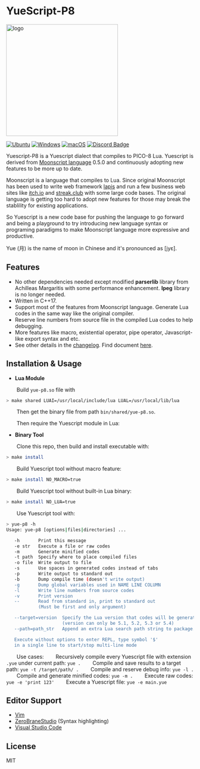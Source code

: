 # YueScript-P8

<img src="doc/docs/.vuepress/public/image/yuescript.svg" width="300" height="300" alt="logo"/>

[![Ubuntu](https://github.com/pigpigyyy/Yuescript/actions/workflows/ubuntu.yml/badge.svg)](https://github.com/pigpigyyy/Yuescript/actions/workflows/ubuntu.yml) [![Windows](https://github.com/pigpigyyy/Yuescript/actions/workflows/windows.yml/badge.svg)](https://github.com/pigpigyyy/Yuescript/actions/workflows/windows.yml) [![macOS](https://github.com/pigpigyyy/Yuescript/actions/workflows/macos.yml/badge.svg)](https://github.com/pigpigyyy/Yuescript/actions/workflows/macos.yml) [![Discord Badge](https://img.shields.io/discord/844031511208001577?color=5865F2&label=Discord&logo=discord&logoColor=white&style=flat-square)](https://discord.gg/cRJ2VAm2NV)

Yuescript-P8 is a Yuescript dialect that compiles to PICO-8 Lua. Yuescript is derived from [Moonscript language](https://github.com/leafo/moonscript) 0.5.0 and continuously adopting new features to be more up to date.

Moonscript is a language that compiles to Lua. Since original Moonscript has been used to write web framework [lapis](https://github.com/leafo/lapis) and run a few business web sites like [itch.io](https://itch.io) and [streak.club](https://streak.club) with some large code bases. The original language is getting too hard to adopt new features for those may break the stablility for existing applications.

So Yuescript is a new code base for pushing the language to go forward and being a playground to try introducing new language syntax or programing paradigms to make Moonscript language more expressive and productive.

Yue (月) is the name of moon in Chinese and it's pronounced as [jyɛ].

##

## Features

* No other dependencies needed except modified **parserlib** library from Achilleas Margaritis with some performance enhancement. **lpeg** library is no longer needed.
* Written in C++17.
* Support most of the features from Moonscript language. Generate Lua codes in the same way like the original compiler.
* Reserve line numbers from source file in the compiled Lua codes to help debugging.
* More features like macro, existential operator, pipe operator, Javascript-like export syntax and etc.
* See other details in the [changelog](./CHANGELOG.md). Find document [here](http://yuescript.org).



## Installation & Usage

* **Lua Module**

&emsp;&emsp;Build `yue-p8.so` file with

```sh
> make shared LUAI=/usr/local/include/lua LUAL=/usr/local/lib/lua
```

&emsp;&emsp;Then get the binary file from path `bin/shared/yue-p8.so`.

&emsp;&emsp;Then require the Yuescript module in Lua:



* **Binary Tool**

&emsp;&emsp;Clone this repo, then build and install executable with:
```sh
> make install
```

&emsp;&emsp;Build Yuescript tool without macro feature:
```sh
> make install NO_MACRO=true
```

&emsp;&emsp;Build Yuescript tool without built-in Lua binary:
```sh
> make install NO_LUA=true
```

&emsp;&emsp;Use Yuescript tool with:

```sh
> yue-p8 -h
Usage: yue-p8 [options|files|directories] ...

   -h       Print this message
   -e str   Execute a file or raw codes
   -m       Generate minified codes
   -t path  Specify where to place compiled files
   -o file  Write output to file
   -s       Use spaces in generated codes instead of tabs
   -p       Write output to standard out
   -b       Dump compile time (doesn't write output)
   -g       Dump global variables used in NAME LINE COLUMN
   -l       Write line numbers from source codes
   -v       Print version
   --       Read from standard in, print to standard out
            (Must be first and only argument)

   --target=version  Specify the Lua version that codes will be generated to
                     (version can only be 5.1, 5.2, 5.3 or 5.4)
   --path=path_str   Append an extra Lua search path string to package.path

   Execute without options to enter REPL, type symbol '$'
   in a single line to start/stop multi-line mode
```
&emsp;&emsp;Use cases:
&emsp;&emsp;Recursively compile every Yuescript file with extension `.yue` under current path:  `yue .`
&emsp;&emsp;Compile and save results to a target path:  `yue -t /target/path/ .`
&emsp;&emsp;Compile and reserve debug info:  `yue -l .`
&emsp;&emsp;Compile and generate minified codes:  `yue -m .`
&emsp;&emsp;Execute raw codes:  `yue -e 'print 123'`
&emsp;&emsp;Execute a Yuescript file:  `yue -e main.yue`



## Editor Support

* [Vim](https://github.com/pigpigyyy/Yuescript-vim)
* [ZeroBraneStudio](https://github.com/pkulchenko/ZeroBraneStudio/issues/1134) (Syntax highlighting)
* [Visual Studio Code](https://github.com/pigpigyyy/yuescript-vscode)

## License

MIT
